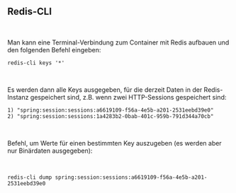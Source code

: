 


## Redis-CLI ##

<br>

Man kann eine Terminal-Verbindung zum Container mit Redis aufbauen und den folgenden Befehl
eingeben:

```
redis-cli keys '*'
```

<br>

Es werden dann alle Keys ausgegeben, für die derzeit Daten in der Redis-Instanz gespeichert sind, z.B. wenn zwei HTTP-Sessions gespeichert sind:
```
1) "spring:session:sessions:a6619109-f56a-4e5b-a201-2531eebd39e0"
2) "spring:session:sessions:1a4283b2-0bab-401c-959b-791d344a70cb"
```

<br>

Befehl, um Werte für einen bestimmten Key auszugeben (es werden aber nur Binärdaten ausgegeben):

<br>

```
redis-cli dump spring:session:sessions:a6619109-f56a-4e5b-a201-2531eebd39e0
```

<br>
